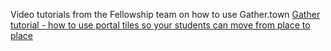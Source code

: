 Video tutorials from the Fellowship team on how to use Gather.town
[Gather tutorial - how to use portal tiles so your students can move from place to place](https://t.co/TigRBiuqTh)

